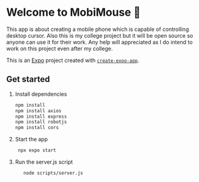 # Welcome to MobiMouse 👋

This app is about creating a mobile phone which is capable of controlling desktop cursor.
Also this is my college project but it will be open source so anyone can use it for their work.
Any help will appreciated as I do intend to work on this project even after my college.  

This is an [Expo](https://expo.dev) project created with [`create-expo-app`](https://www.npmjs.com/package/create-expo-app).

## Get started

1. Install dependencies

   ```bash
   npm install
   npm install axios
   npm install express
   npm install robotjs
   npm install cors
   ```

2. Start the app

   ```bash
    npx expo start
   ```
3. Run the server.js script

   ```bash
      node scripts/server.js
   ```
